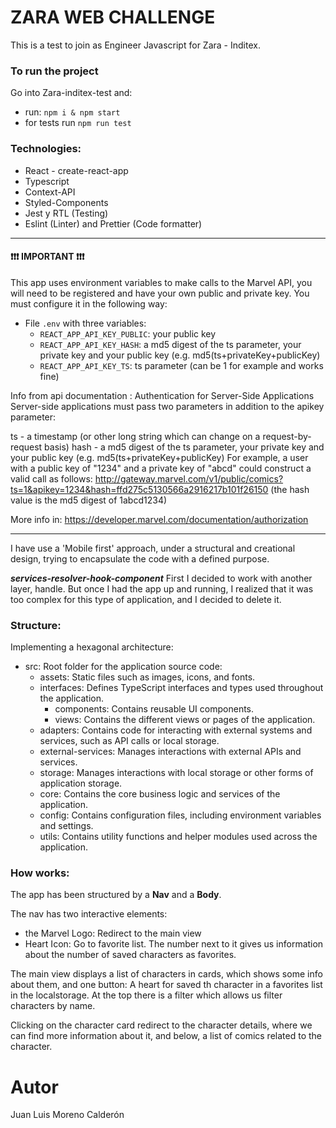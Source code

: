 # ZARA WEB CHALLENGE

This is a test to join as Engineer Javascript for Zara - Inditex.

### To run the project
Go into Zara-inditex-test and:

- run: `npm i & npm start`
- for tests run `npm run test`

### Technologies:

- React - create-react-app
- Typescript
- Context-API
- Styled-Components
- Jest y RTL (Testing)
- Eslint (Linter) and Prettier (Code formatter)

------------------------------

####  :exclamation::exclamation::exclamation: IMPORTANT :exclamation::exclamation::exclamation:
This app uses environment variables to make calls to the Marvel API, you will need to be registered and have your own public and private key.
You must configure it in the following way:
- File `.env` with three variables:
    - `REACT_APP_API_KEY_PUBLIC`: your public key
    - `REACT_APP_API_KEY_HASH`: a md5 digest of the ts parameter, your private key and your public key (e.g. md5(ts+privateKey+publicKey)
    - `REACT_APP_API_KEY_TS`: ts parameter (can be 1 for example and works fine)

Info from api documentation :
Authentication for Server-Side Applications
Server-side applications must pass two parameters in addition to the apikey parameter:

ts - a timestamp (or other long string which can change on a request-by-request basis)
hash - a md5 digest of the ts parameter, your private key and your public key (e.g. md5(ts+privateKey+publicKey)
For example, a user with a public key of "1234" and a private key of "abcd" could construct a valid call as follows: http://gateway.marvel.com/v1/public/comics?ts=1&apikey=1234&hash=ffd275c5130566a2916217b101f26150 (the hash value is the md5 digest of 1abcd1234)

More info in: https://developer.marvel.com/documentation/authorization

------------------------------

I have use a 'Mobile first' approach, under a structural and creational design, trying to encapsulate the code with a defined purpose.

***services-resolver-hook-component***
First I decided to work with another layer, handle. But once I had the app up and running, I realized that it was too complex for this type of application, and I decided to delete it.

### Structure:
Implementing a hexagonal architecture:

- src: Root folder for the application source code:
    - assets: Static files such as images, icons, and fonts.
    - interfaces: Defines TypeScript interfaces and types used throughout the application.
        - components: Contains reusable UI components.
        - views: Contains the different views or pages of the application.
    - adapters: Contains code for interacting with external systems and services, such as API calls or local storage.
    - external-services: Manages interactions with external APIs and services.
    - storage: Manages interactions with local storage or other forms of application storage.
    - core: Contains the core business logic and services of the application.
    - config: Contains configuration files, including environment variables and settings.
    - utils: Contains utility functions and helper modules used across the application.

### How works:
The app has been structured by a **Nav** and a **Body**.

The nav has two interactive elements:
- the Marvel Logo: Redirect to the main view
- Heart Icon: Go to favorite list. The number next to it gives us information about the number of saved characters as favorites.

The main view displays a list of characters in cards, which shows some info about them, and one button: A heart for saved th character in a favorites list in the localstorage.
At the top there is a filter which allows us filter characters by name.

Clicking on the character card redirect to the character details, where we can find more information about it, and below, a list of comics related to the character.

# Autor

Juan Luis Moreno Calderón
